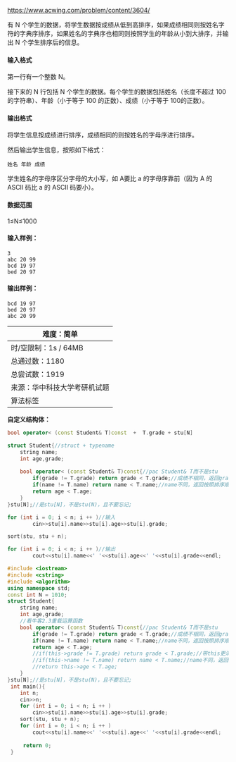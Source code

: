 https://www.acwing.com/problem/content/3604/

有 N 个学生的数据，将学生数据按成绩从低到高排序，如果成绩相同则按姓名字符的字典序排序，如果姓名的字典序也相同则按照学生的年龄从小到大排序，并输出 N 个学生排序后的信息。

#### 输入格式

第一行有一个整数 N。

接下来的 N 行包括 N 个学生的数据。每个学生的数据包括姓名（长度不超过 100的字符串）、年龄（小于等于 100 的正数）、成绩（小于等于 100的正数）。

#### 输出格式

将学生信息按成绩进行排序，成绩相同的则按姓名的字母序进行排序。

然后输出学生信息，按照如下格式：

```
姓名 年龄 成绩
```

学生姓名的字母序区分字母的大小写，如 A要比 a 的字母序靠前（因为 A 的 ASCII 码比 a 的 ASCII 码要小）。

#### 数据范围

1≤N≤1000

#### 输入样例：

```
3
abc 20 99
bcd 19 97
bed 20 97
```

#### 输出样例：

```
bcd 19 97
bed 20 97
abc 20 99
```

| 难度：**简单**               |
| ---------------------------- |
| 时/空限制：1s / 64MB         |
| 总通过数：1180               |
| 总尝试数：1919               |
| 来源：华中科技大学考研机试题 |
| 算法标签                     |

**自定义结构体：**

```cpp
bool operator< (const Student& T)const  +  T.grade + stu[N]
```

```c++
struct Student{//struct + typename
    string name;
    int age,grade;
    
    bool operator< (const Student& T)const{//pac Student& T而不是stu
        if(grade != T.grade) return grade < T.grade;//成绩不相同，返回grade<T.grade，为1小于则不变，为0大于则变
        if(name != T.name) return name < T.name;//name不同，返回按照排序顺序的名字
        return age < T.age;
    }
}stu[N];//是stu[N]，不是stu(N)，且不要忘记;

for (int i = 0; i < n; i ++ )//输入
        cin>>stu[i].name>>stu[i].age>>stu[i].grade;

sort(stu, stu + n);

for (int i = 0; i < n; i ++ )//输出
        cout<<stu[i].name<<' '<<stu[i].age<<' '<<stu[i].grade<<endl;
```

```c++
#include <iostream>
#include <cstring>
#include <algorithm>
using namespace std;
const int N = 1010;
struct Student{
    string name;
    int age,grade;
    //看牛客2.3重载运算函数
    bool operator< (const Student& T)const{//pac Student& T而不是stu
        if(grade != T.grade) return grade < T.grade;//成绩不相同，返回grade<T.grade，为1小于则不变，为0大于则变
        if(name != T.name) return name < T.name;//name不同，返回按照排序顺序的名字
        return age < T.age;
        //if(this->grade != T.grade) return grade < T.grade;//带this更清晰
        //if(this->name != T.name) return name < T.name;//name不同，返回按照排序顺序的名字
        //return this->age < T.age;
    }
}stu[N];//是stu[N]，不是stu(N)，且不要忘记;
 int main(){
    int n;
    cin>>n;
    for (int i = 0; i < n; i ++ )
        cin>>stu[i].name>>stu[i].age>>stu[i].grade;
    sort(stu, stu + n);
    for (int i = 0; i < n; i ++ )
        cout<<stu[i].name<<' '<<stu[i].age<<' '<<stu[i].grade<<endl;
     
     return 0;
 }
```

